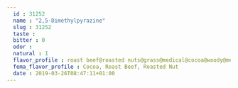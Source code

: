```yaml
---
  id : 31252
  name : "2,5-Dimethylpyrazine"
  slug : 31252
  taste : 
  bitter : 0
  odor : 
  natural : 1
  flavor_profile : roast beef@roasted nuts@grass@medical@cocoa@woody@medicine@roasted nut@medicinal
  fema_flavor_profile : Cocoa, Roast Beef, Roasted Nut
  date : 2019-03-26T08:47:11+01:00
---
```



